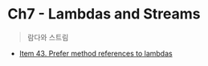 # Ch7 - Lambdas and Streams
> 람다와 스트림 

- [Item 43. Prefer method references to lambdas](https://github.com/koda93/koda93.github.io/blob/master/_posts/2019/02/2019-02-21-Java-Prefer-method-references-to-lambdas.md)

